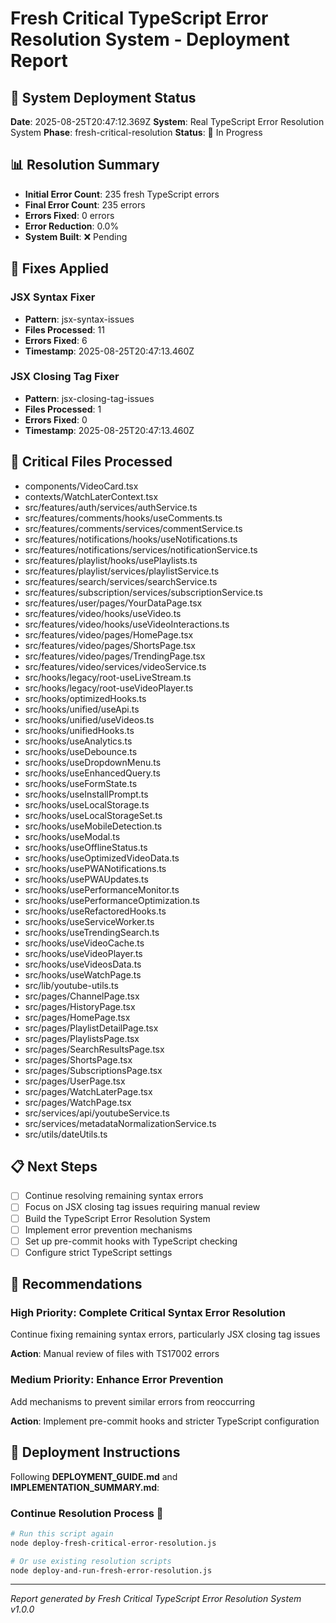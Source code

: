 # Fresh Critical TypeScript Error Resolution System - Deployment Report

## 🎯 System Deployment Status

**Date**: 2025-08-25T20:47:12.369Z
**System**: Real TypeScript Error Resolution System
**Phase**: fresh-critical-resolution
**Status**: 🔄 In Progress

## 📊 Resolution Summary

- **Initial Error Count**: 235 fresh TypeScript errors
- **Final Error Count**: 235 errors
- **Errors Fixed**: 0 errors
- **Error Reduction**: 0.0%
- **System Built**: ❌ Pending

## 🔧 Fixes Applied


### JSX Syntax Fixer
- **Pattern**: jsx-syntax-issues
- **Files Processed**: 11
- **Errors Fixed**: 6
- **Timestamp**: 2025-08-25T20:47:13.460Z

### JSX Closing Tag Fixer
- **Pattern**: jsx-closing-tag-issues
- **Files Processed**: 1
- **Errors Fixed**: 0
- **Timestamp**: 2025-08-25T20:47:13.460Z


## 📁 Critical Files Processed

- components/VideoCard.tsx
- contexts/WatchLaterContext.tsx
- src/features/auth/services/authService.ts
- src/features/comments/hooks/useComments.ts
- src/features/comments/services/commentService.ts
- src/features/notifications/hooks/useNotifications.ts
- src/features/notifications/services/notificationService.ts
- src/features/playlist/hooks/usePlaylists.ts
- src/features/playlist/services/playlistService.ts
- src/features/search/services/searchService.ts
- src/features/subscription/services/subscriptionService.ts
- src/features/user/pages/YourDataPage.tsx
- src/features/video/hooks/useVideo.ts
- src/features/video/hooks/useVideoInteractions.ts
- src/features/video/pages/HomePage.tsx
- src/features/video/pages/ShortsPage.tsx
- src/features/video/pages/TrendingPage.tsx
- src/features/video/services/videoService.ts
- src/hooks/legacy/root-useLiveStream.ts
- src/hooks/legacy/root-useVideoPlayer.ts
- src/hooks/optimizedHooks.ts
- src/hooks/unified/useApi.ts
- src/hooks/unified/useVideos.ts
- src/hooks/unifiedHooks.ts
- src/hooks/useAnalytics.ts
- src/hooks/useDebounce.ts
- src/hooks/useDropdownMenu.ts
- src/hooks/useEnhancedQuery.ts
- src/hooks/useFormState.ts
- src/hooks/useInstallPrompt.ts
- src/hooks/useLocalStorage.ts
- src/hooks/useLocalStorageSet.ts
- src/hooks/useMobileDetection.ts
- src/hooks/useModal.ts
- src/hooks/useOfflineStatus.ts
- src/hooks/useOptimizedVideoData.ts
- src/hooks/usePWANotifications.ts
- src/hooks/usePWAUpdates.ts
- src/hooks/usePerformanceMonitor.ts
- src/hooks/usePerformanceOptimization.ts
- src/hooks/useRefactoredHooks.ts
- src/hooks/useServiceWorker.ts
- src/hooks/useTrendingSearch.ts
- src/hooks/useVideoCache.ts
- src/hooks/useVideoPlayer.ts
- src/hooks/useVideosData.ts
- src/hooks/useWatchPage.ts
- src/lib/youtube-utils.ts
- src/pages/ChannelPage.tsx
- src/pages/HistoryPage.tsx
- src/pages/HomePage.tsx
- src/pages/PlaylistDetailPage.tsx
- src/pages/PlaylistsPage.tsx
- src/pages/SearchResultsPage.tsx
- src/pages/ShortsPage.tsx
- src/pages/SubscriptionsPage.tsx
- src/pages/UserPage.tsx
- src/pages/WatchLaterPage.tsx
- src/pages/WatchPage.tsx
- src/services/api/youtubeService.ts
- src/services/metadataNormalizationService.ts
- src/utils/dateUtils.ts

## 📋 Next Steps

- [ ] Continue resolving remaining syntax errors
- [ ] Focus on JSX closing tag issues requiring manual review
- [ ] Build the TypeScript Error Resolution System
- [ ] Implement error prevention mechanisms
- [ ] Set up pre-commit hooks with TypeScript checking
- [ ] Configure strict TypeScript settings

## 🎯 Recommendations


### High Priority: Complete Critical Syntax Error Resolution
Continue fixing remaining syntax errors, particularly JSX closing tag issues

**Action**: Manual review of files with TS17002 errors

### Medium Priority: Enhance Error Prevention
Add mechanisms to prevent similar errors from reoccurring

**Action**: Implement pre-commit hooks and stricter TypeScript configuration


## 🚀 Deployment Instructions

Following **DEPLOYMENT_GUIDE.md** and **IMPLEMENTATION_SUMMARY.md**:


### Continue Resolution Process 🔄
```bash
# Run this script again
node deploy-fresh-critical-error-resolution.js

# Or use existing resolution scripts
node deploy-and-run-fresh-error-resolution.js
```


---
*Report generated by Fresh Critical TypeScript Error Resolution System v1.0.0*
